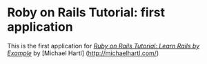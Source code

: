 # Roby on Rails Tutorial: first application

This is the first application for [*Ruby on Rails Tutorial: Learn Rails by Example*](http://railstutorial.org) by [Michael Hartl] (http://michaelhartl.com/)
